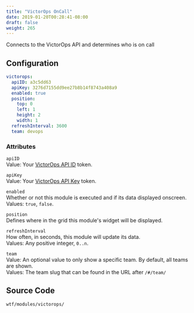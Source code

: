 ```yaml
---
title: "VictorOps OnCall"
date: 2019-01-20T00:28:41-08:00
draft: false
weight: 265
---
```


Connects to the VictorOps API and determines who is on call

## Configuration

```yaml
victorops:
  apiID: a3c5dd63
  apiKey: 3276d7155dd9ee27b8b14f8743a408a9
  enabled: true
  position:
    top: 0
    left: 1
    height: 2
    width: 1
  refreshInterval: 3600
  team: devops
```

### Attributes

`apiID` <br />
Value: Your <a href="https://help.victorops.com/knowledge-base/api/">VictorOps API ID</a> token.

`apiKey` <br />
Value: Your <a href="https://help.victorops.com/knowledge-base/api/">VictorOps API Key</a> token.

`enabled` <br />
Whether or not this module is executed and if its data displayed onscreen. <br />
Values: `true`, `false`.

`position` <br />
Defines where in the grid this module's widget will be displayed. <br />

`refreshInterval` <br />
How often, in seconds, this module will update its data. <br />
Values: Any positive integer, `0..n`.

`team` <br />
Value: An optional value to only show a specific team. By default, all teams are shown. <br />
Values: The team slug that can be found in the URL after `/#/team/`

## Source Code

```bash
wtf/modules/victorops/
```

